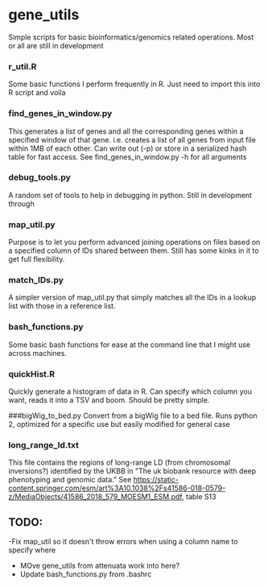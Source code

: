 # gene_utils
Simple scripts for basic bioinformatics/genomics related operations. Most or all are still in development

### r_util.R
Some basic functions I perform frequently in R. Just need to import this into R script and voila

### find_genes_in_window.py
This generates a list of genes and all the corresponding genes within a specified window of that gene. i.e. creates a list of all genes from input file within 1MB of each other. Can write out (-p) or store in a serialized hash table for fast access.
See find_genes_in_window.py -h for all arguments

### debug_tools.py
A random set of tools to help in debugging in python. Still in development through

### map_util.py
Purpose is to let you perform advanced joining operations on files based on a specified column of IDs shared between them. Still has some kinks in it to get full flexibility.

### match_IDs.py
A simpler version of map_util.py that simply matches all the IDs in a lookup list with those in a reference list.

### bash_functions.py
Some basic bash functions for ease at the command line that I might use across machines.

### quickHist.R
Quickly generate a histogram of data in R. Can specify which column you want, reads it into a TSV and boom. Should be pretty simple.

###bigWig_to_bed.py
Convert from a bigWig file to a bed file. Runs python 2, optimized for a specific use but easily modified for general case

### long_range_ld.txt
This file contains the regions of long-range LD (from chromosomal inversions?) identified by the UKBB in "The uk biobank resource with deep phenotyping and genomic data."
See https://static-content.springer.com/esm/art%3A10.1038%2Fs41586-018-0579-z/MediaObjects/41586_2018_579_MOESM1_ESM.pdf, table S13
## TODO:
-Fix map_util so it doesn't throw errors when using a  column name to specify where
- MOve gene_utils from attenuata work into here?
- Update bash_functions.py from .bashrc
